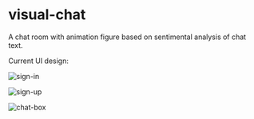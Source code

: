 # visual-chat
A chat room with animation figure based on sentimental analysis of chat text.



Current UI design:

![sign-in](./design-sketch/sign-in.jpg)

![sign-up](./design-sketch/sign-up.jpg)

![chat-box](./design-sketch/chat-box.jpg)